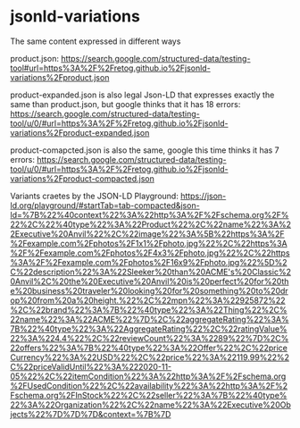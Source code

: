 # jsonld-variations
The same content expressed in different ways

product.json: https://search.google.com/structured-data/testing-tool#url=https%3A%2F%2Fretog.github.io%2Fjsonld-variations%2Fproduct.json

product-expanded.json is also legal Json-LD that expresses exactly the same than product.json, but google thinks that it has 18 errors: https://search.google.com/structured-data/testing-tool/u/0/#url=https%3A%2F%2Fretog.github.io%2Fjsonld-variations%2Fproduct-expanded.json

product-comapcted.json is also the same, google this time thinks it has 7 errors: https://search.google.com/structured-data/testing-tool/u/0/#url=https%3A%2F%2Fretog.github.io%2Fjsonld-variations%2Fproduct-compacted.json


Variants craetes by the JSON-LD Playground: https://json-ld.org/playground/#startTab=tab-compacted&json-ld=%7B%22%40context%22%3A%22http%3A%2F%2Fschema.org%2F%22%2C%22%40type%22%3A%22Product%22%2C%22name%22%3A%22Executive%20Anvil%22%2C%22image%22%3A%5B%22https%3A%2F%2Fexample.com%2Fphotos%2F1x1%2Fphoto.jpg%22%2C%22https%3A%2F%2Fexample.com%2Fphotos%2F4x3%2Fphoto.jpg%22%2C%22https%3A%2F%2Fexample.com%2Fphotos%2F16x9%2Fphoto.jpg%22%5D%2C%22description%22%3A%22Sleeker%20than%20ACME's%20Classic%20Anvil%2C%20the%20Executive%20Anvil%20is%20perfect%20for%20the%20business%20traveler%20looking%20for%20something%20to%20drop%20from%20a%20height.%22%2C%22mpn%22%3A%22925872%22%2C%22brand%22%3A%7B%22%40type%22%3A%22Thing%22%2C%22name%22%3A%22ACME%22%7D%2C%22aggregateRating%22%3A%7B%22%40type%22%3A%22AggregateRating%22%2C%22ratingValue%22%3A%224.4%22%2C%22reviewCount%22%3A%2289%22%7D%2C%22offers%22%3A%7B%22%40type%22%3A%22Offer%22%2C%22priceCurrency%22%3A%22USD%22%2C%22price%22%3A%22119.99%22%2C%22priceValidUntil%22%3A%222020-11-05%22%2C%22itemCondition%22%3A%22http%3A%2F%2Fschema.org%2FUsedCondition%22%2C%22availability%22%3A%22http%3A%2F%2Fschema.org%2FInStock%22%2C%22seller%22%3A%7B%22%40type%22%3A%22Organization%22%2C%22name%22%3A%22Executive%20Objects%22%7D%7D%7D&context=%7B%7D
